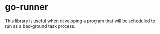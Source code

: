 # go-runner

This library is useful when developing a program that will be scheduled to run as a background task process.